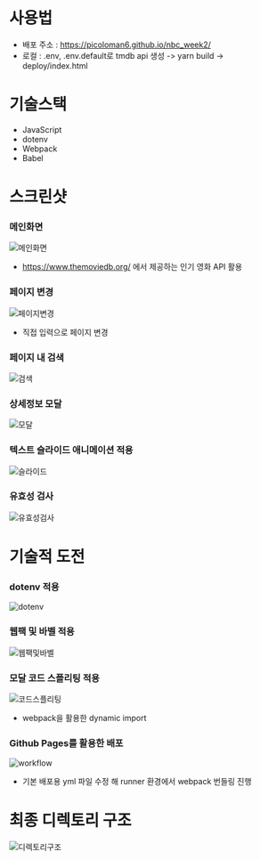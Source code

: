 # 사용법

- 배포 주소 : https://picoloman6.github.io/nbc_week2/
- 로컬 : .env, .env.default로 tmdb api 생성 -> yarn build -> deploy/index.html

# 기술스택

- JavaScript
- dotenv
- Webpack
- Babel

# 스크린샷

### 메인화면

![메인화면](./readmeimg/메인%20화면.PNG)

- https://www.themoviedb.org/ 에서 제공하는 인기 영화 API 활용

### 페이지 변경

![페이지변경](./readmeimg/페이지변경.PNG)

- 직접 입력으로 페이지 변경

### 페이지 내 검색

![검색](./readmeimg/페이지내검색.PNG)

### 상세정보 모달

![모달](./readmeimg/모달.PNG)

### 텍스트 슬라이드 애니메이션 적용

![슬라이드](./readmeimg/슬라이드2.gif)

### 유효성 검사

![유효성검사](./readmeimg/유효성%20검사.PNG)

# 기술적 도전

### dotenv 적용

![dotenv](./readmeimg/dotenv.PNG)

### 웹팩 및 바벨 적용

![웹팩및바벨](./readmeimg/웹팩.PNG)

### 모달 코드 스플리팅 적용

![코드스플리팅](./readmeimg/네트워크2.PNG)

- webpack을 활용한 dynamic import

### Github Pages를 활용한 배포

![workflow](./readmeimg/workflow.png)

- 기본 배포용 yml 파일 수정 해 runner 환경에서 webpack 번들링 진행

# 최종 디렉토리 구조

![디렉토리구조](./readmeimg/디렉토리%20구조.PNG)
